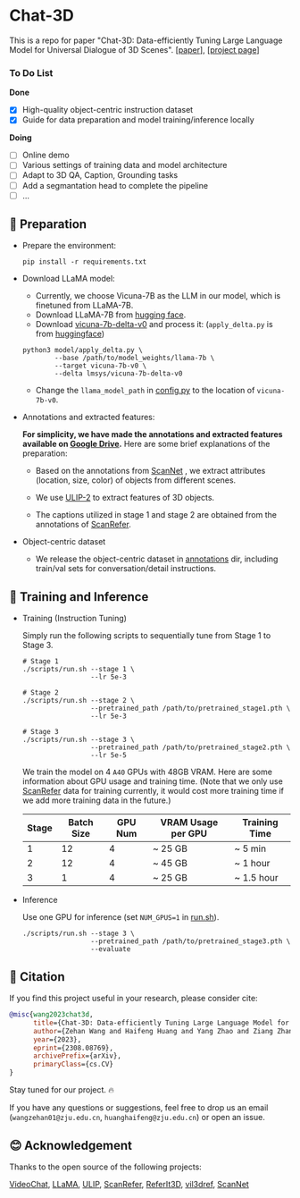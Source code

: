 # Chat-3D 

This is a repo for paper "Chat-3D: Data-efficiently Tuning Large Language Model for Universal Dialogue of 3D Scenes". 
[[paper](https://arxiv.org/abs/2308.08769)], [[project page](https://chat-3d.github.io/)]

### To Do List

**Done**

- [X] High-quality object-centric instruction dataset 
- [X] Guide for data preparation and model training/inference locally
  
**Doing**

- [ ] Online demo
- [ ] Various settings of training data and model architecture
- [ ] Adapt to 3D QA, Caption, Grounding tasks
- [ ] Add a segmantation head to complete the pipeline
- [ ] ...

## 🔨 Preparation

- Prepare the environment:

  ```shell
  pip install -r requirements.txt
  ```
  
- Download LLaMA model:
  - Currently, we choose 
Vicuna-7B as the LLM in our model, which is finetuned from LLaMA-7B.
  - Download LLaMA-7B from [hugging face](https://huggingface.co/decapoda-research/llama-7b-hf).
  - Download [vicuna-7b-delta-v0](https://huggingface.co/lmsys/vicuna-7b-delta-v0) and process it: (`apply_delta.py` is from [huggingface](https://huggingface.co/CarperAI/stable-vicuna-13b-delta/raw/main/apply_delta.py))
  
  ```shell
  python3 model/apply_delta.py \
          --base /path/to/model_weights/llama-7b \
          --target vicuna-7b-v0 \
          --delta lmsys/vicuna-7b-delta-v0
  ```

  - Change the `llama_model_path` in [config.py](./scripts/config.py) to the location of `vicuna-7b-v0`.
  

- Annotations and extracted features:

  **For simplicity, we have made the annotations and extracted features available on [Google Drive](https://drive.google.com/drive/folders/1jQQFHeazZQpxKXFZXonrTu2HYSJRlA6T?usp=sharing).** Here are some brief explanations of the preparation:

  - Based on the annotations from [ScanNet](https://github.com/ScanNet/ScanNet) , we extract attributes (location, size, color) of objects from different scenes. 
  
  - We use [ULIP-2](https://github.com/salesforce/ULIP) to extract features of 3D objects. 
  
  - The captions utilized in stage 1 and stage 2 are obtained from the annotations of [ScanRefer](https://github.com/daveredrum/ScanRefer).
  
  
- Object-centric dataset

  - We release the object-centric dataset in [annotations](./annotations) dir, including train/val sets for conversation/detail instructions.

## 🤖 Training and Inference

- Training (Instruction Tuning)
  
  Simply run the following scripts to sequentially tune from Stage 1 to Stage 3. 
  
  ```shell
  # Stage 1
  ./scripts/run.sh --stage 1 \
                   --lr 5e-3
  
  # Stage 2
  ./scripts/run.sh --stage 2 \
                   --pretrained_path /path/to/pretrained_stage1.pth \
                   --lr 5e-3
  
  # Stage 3
  ./scripts/run.sh --stage 3 \
                   --pretrained_path /path/to/pretrained_stage2.pth \
                   --lr 5e-5
  ```
  
  We train the model on 4 `A40` GPUs with 48GB VRAM. Here are some information about GPU usage and training time. (Note that we only use [ScanRefer](https://github.com/daveredrum/ScanRefer) data for training currently, it would cost more training time if we add more training data in the future.)
  
  | Stage | Batch Size | GPU Num | VRAM Usage per GPU | Training Time |
  | --- | --- | --- | --- | --- |
  | 1 | 12 | 4 | ~ 25 GB | ~ 5 min |
  | 2 | 12 | 4 | ~ 45 GB | ~ 1 hour |
  | 3 | 1 | 4 | ~ 25 GB | ~ 1.5 hour |

- Inference
  
  Use one GPU for inference (set `NUM_GPUS=1` in [run.sh](./scripts/run.sh)).
  ```shell
  ./scripts/run.sh --stage 3 \
                   --pretrained_path /path/to/pretrained_stage3.pth \
                   --evaluate
  ```

## 📄 Citation

If you find this project useful in your research, please consider cite:
```BibTeX
@misc{wang2023chat3d,
      title={Chat-3D: Data-efficiently Tuning Large Language Model for Universal Dialogue of 3D Scenes}, 
      author={Zehan Wang and Haifeng Huang and Yang Zhao and Ziang Zhang and Zhou Zhao},
      year={2023},
      eprint={2308.08769},
      archivePrefix={arXiv},
      primaryClass={cs.CV}
}
```

Stay tuned for our project. 🔥

If you have any questions or suggestions, feel free to drop us an email (`wangzehan01@zju.edu.cn`, `huanghaifeng@zju.edu.cn`) or open an issue.

## 😊 Acknowledgement

Thanks to the open source of the following projects:

[VideoChat](https://github.com/OpenGVLab/Ask-Anything/tree/main/video_chat), [LLaMA](https://github.com/facebookresearch/llama), [ULIP](https://github.com/salesforce/ULIP), [ScanRefer](https://github.com/daveredrum/ScanRefer), [ReferIt3D](https://github.com/referit3d/referit3d), [vil3dref](https://github.com/cshizhe/vil3dref), [ScanNet](https://github.com/ScanNet/ScanNet) 